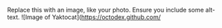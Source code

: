 Replace this with an image, like your photo. Ensure you include some alt-text.
![Image of Yaktocat](https://octodex.github.com/

